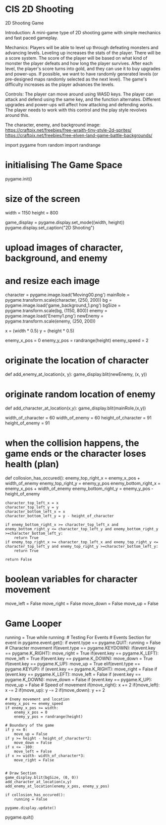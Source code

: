 # CIS 2D Shooting
2D Shooting Game

Introduction:
A mini-game type of 2D shooting game with simple mechanics and fast paced gameplay. 

Mechanics:
Players will be able to level up through defeating monsters and advancing levels. Leveling up increases the stats of the player.
There will be a score system. The score of the player will be based on what kind of monster the player defeats and how long the player survives.
After each level, the player's score turns into gold, and they can use it to buy upgrades and power-ups.
If possible, we want to have randomly generated levels (or pre-designed maps randomly selected as the next level).
The game's difficulty increases as the player advances the levels.

Controls:
The player can move around using WASD keys.
The player can attack and defend using the same key, and the function alternates. Different upgrades and power-ups will affect how attacking and defending works. The player needs to work with this control and the play style revolves around this.

The character, enemy, and background image:
https://craftpix.net/freebies/free-wraith-tiny-style-2d-sprites/
https://craftpix.net/freebies/free-elven-land-game-battle-backgrounds/



import pygame
from random import randrange

# initialising The Game Space
pygame.init()

# size of the screen
width = 1150
height = 800

game_display = pygame.display.set_mode((width, height))
pygame.display.set_caption("2D Shooting")

# upload images of character, background, and enemy
# and resize each image
character = pygame.image.load('Moving00.png')
mainRole = pygame.transform.scale(character, (250, 200))
bg = pygame.image.load('game_background_1.png')
bgSize = pygame.transform.scale(bg, (1150, 800))
enemy = pygame.image.load('Enemy1.png')
newEnemy = pygame.transform.scale(enemy, (250, 200))

x = (width * 0.5)
y = (height * 0.5)

enemy_x_pos = 0
enemy_y_pos = randrange(height)
enemy_speed = 2

# originate the location of character
def add_enemy_at_location(x, y):
    game_display.blit(newEnemy, (x, y))

# originate random location of enemy
def add_character_at_location(x,y):
    game_display.blit(mainRole,(x,y))

width_of_character = 60
width_of_enemy = 60
height_of_character = 91
height_of_enemy = 91

# when the collision happens, the game ends or the character loses health (plan)
def collosion_has_occured():
    enemy_top_right_x = enemy_x_pos + width_of_enemy
    enemy_top_right_y = enemy_y_pos
    enemy_bottom_right_x = enemy_x_pos + width_of_enemy
    enemy_bottom_right_y = enemy_y_pos - height_of_enemy

    character_top_left_x = x
    character_top_left_y = y
    character_bottom_left_x = x
    character_bottom_left_y = y - height_of_character

    if enemy_bottom_right_x >= character_top_left_x and enemy_bottom_right_y <= character_top_left_y and enemy_bottom_right_y >=character_bottom_left_y:
        return True
    if enemy_top_right_x >= character_top_left_x and enemy_top_right_y <= character_top_left_y and enemy_top_right_y >=character_bottom_left_y:
        return True

    return False

# boolean variables for character movement
move_left = False
move_right = False
move_down = False
move_up = False

# Game Looper
running = True
while running:
    # Testing For Events
    # Events Section
    for event in pygame.event.get():
        if event.type == pygame.QUIT:
            running = False
        # Character movement
        if(event.type == pygame.KEYDOWN):
            if(event.key == pygame.K_RIGHT):
                move_right = True
            if(event.key == pygame.K_LEFT):
                move_left = True
            if(event.key == pygame.K_DOWN):
                move_down = True
            if(event.key == pygame.K_UP):
                move_up = True
        elif(event.type == pygame.KEYUP):
            if (event.key == pygame.K_RIGHT):
                move_right = False
            if (event.key == pygame.K_LEFT):
                move_left = False
            if (event.key == pygame.K_DOWN):
                move_down = False
            if (event.key == pygame.K_UP):
                move_up = False
    # Speed of movement
    if(move_right):
        x += 2
    if(move_left):
        x -= 2
    if(move_up):
        y -= 2
    if(move_down):
        y += 2

    # Enemy movement and location
    enemy_x_pos += enemy_speed
    if enemy_x_pos >= width:
        enemy_x_pos = 0
        enemy_y_pos = randrange(height)

    # Boundary of the game
    if y <= 0:
        move_up = False
    if y >= height - height_of_character*2:
        move_down = False
    if x <= -100:
        move_left = False
    if x >= width- width_of_character*3:
        move_right = False


    # Draw Section
    game_display.blit(bgSize, (0, 0))
    add_character_at_location(x,y)
    add_enemy_at_location(enemy_x_pos, enemy_y_pos)

    if collosion_has_occured():
        running = False

    pygame.display.update()

pygame.quit()
